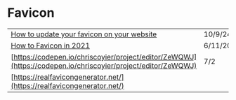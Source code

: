 # Favicon

|                                                                                                                                        |           |
| -------------------------------------------------------------------------------------------------------------------------------------- | --------- |
| [How to update your favicon on your website](https://dev.to/rodriveiga01/how-to-update-your-favicon-on-your-website-4k1a?ref=dailydev) | 10/9/24   |
| [How to Favicon in 2021](https://css-tricks.com/how-to-favicon-in-2021/)                                                               | 6/11/2021 |
| [https://codepen.io/chriscoyier/project/editor/ZeWQWJ](https://codepen.io/chriscoyier/project/editor/ZeWQWJ)                           | 7/2       |
| [https://realfavicongenerator.net/](https://realfavicongenerator.net/)                                                                 |           |
